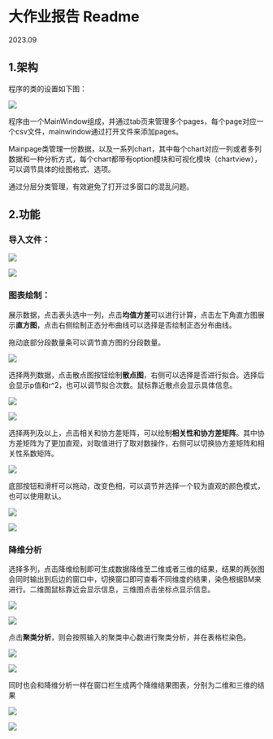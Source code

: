# 大作业报告 Readme

 2023.09

## 1.架构

程序的类的设置如下图：

![](media/image001.png)

程序由一个MainWindow组成，并通过tab页来管理多个pages，每个page对应一个csv文件，mainwindow通过打开文件来添加pages。

Mainpage类管理一份数据，以及一系列chart，其中每个chart对应一列或者多列数据和一种分析方式，每个chart都带有option模块和可视化模块（chartview），可以调节具体的绘图格式、选项。

通过分层分类管理，有效避免了打开过多窗口的混乱问题。

## 2.功能

### 导入文件：

![](media/image003.png)

![](media/image005.png)

### 图表绘制：

展示数据，点击表头选中一列，点击**均值方差**可以进行计算，点击左下角直方图展示**直方图**，点击右侧绘制正态分布曲线可以选择是否绘制正态分布曲线。

拖动底部分段数量条可以调节直方图的分段数量。

![](media/image007.png)

选择两列数据，点击散点图按钮绘制**散点图**，右侧可以选择是否进行拟合。选择后会显示p值和r^2，也可以调节拟合次数。鼠标靠近散点会显示具体信息。

![](media/image009.png)

![](media/image011.png)

选择两列及以上，点击相关和协方差矩阵，可以绘制**相关性和协方差矩阵**。其中协方差矩阵为了更加直观，对取值进行了取对数操作，右侧可以切换协方差矩阵和相关性系数矩阵。

![](media/image013.png)

底部按钮和滑杆可以拖动，改变色相，可以调节并选择一个较为直观的颜色模式，也可以使用默认。

![](media/image015.png)

![](media/image017.png)

### 降维分析

选择多列，点击降维绘制即可生成数据降维至二维或者三维的结果，结果的两张图会同时输出到后边的窗口中，切换窗口即可查看不同维度的结果，染色根据BM来进行。二维图鼠标靠近会显示信息，三维图点击坐标点显示信息。

![](media/image019.png)

![](media/image021.png)

点击**聚类分析**，则会按照输入的聚类中心数进行聚类分析，并在表格栏染色。

![](media/image023.png)

![](media/image024.png)

同时也会和降维分析一样在窗口栏生成两个降维结果图表，分别为二维和三维的结果

![](media/image026.png)

![](media/image028.png)
